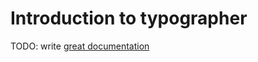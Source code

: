 # Introduction to typographer

TODO: write [great documentation](http://jacobian.org/writing/what-to-write/)
